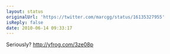 ```yaml
---
layout: status
originalUrl: 'https://twitter.com/marcgg/status/16135327955'
isReply: false
date: 2010-06-14 09:33:17
---
```


Seriously?  http://yfrog.com/3ze08p
